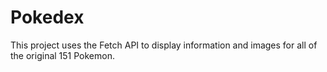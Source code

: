 # Pokedex
This project uses the Fetch API to display information and images for all of the original 151 Pokemon. 
